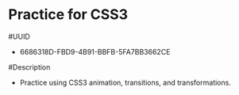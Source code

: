 Practice for CSS3
=========================

#UUID
 - 6686318D-FBD9-4B91-BBFB-5FA7BB3662CE

#Description
 - Practice using CSS3 animation, transitions, and transformations.